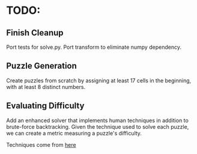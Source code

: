 # TODO:

## Finish Cleanup

Port tests for solve.py. Port transform to eliminate numpy dependency.

## Puzzle Generation

Create puzzles from scratch by assigning at least 17 cells in the beginning, with at least 8 distinct numbers.

## Evaluating Difficulty

Add an enhanced solver that implements human techniques in addition to brute-force backtracking. Given the technique used to solve each puzzle, we can create a metric measuring a puzzle's difficulty.

Techniques come from [here](http://www.sudokuoftheday.com/techniques/)
